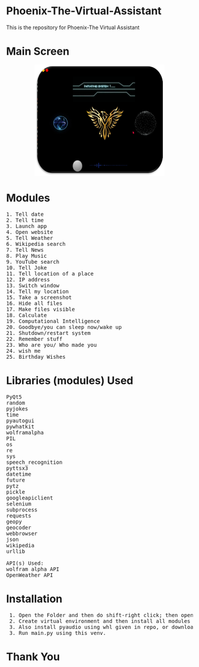 # Phoenix-The-Virtual-Assistant
This is the repository for Phoenix-The Virtual Assistant

# Main Screen
<p align="center">
<img src="images/Output.png" width="350px" height="300px">
</p>

# Modules
<pre>
1. Tell date
2. Tell time
3. Launch app
4. Open website
5. Tell Weather
6. Wikipedia search
7. Tell News
8. Play Music
9. YouTube search
10. Tell Joke
11. Tell location of a place
12. IP address
13. Switch window
14. Tell my location
15. Take a screenshot
16. Hide all files
17. Make files visible
18. Calculate
19. Computational Intelligence
20. Goodbye/you can sleep now/wake up
21. Shutdown/restart system
22. Remember stuff
23. Who are you/ Who made you
24. wish me
25. Birthday Wishes
</pre>
# Libraries (modules) Used
<pre>
PyQt5
random
pyjokes
time
pyautogui
pywhatkit
wolframalpha
PIL
os
re
sys
speech_recognition
pyttsx3
datetime
future
pytz
pickle
googleapiclient
selenium
subprocess
requests
geopy
geocoder
webbrowser
json
wikipedia
urllib

API(s) Used:
wolfram alpha API
OpenWeather API
</pre>

# Installation
<pre>
&emsp;1. Open the Folder and then do shift-right click; then open command window here.
&emsp;2. Create virtual environment and then install all modules from requirements.txt.
&emsp;3. Also install pyaudio using whl given in repo, or download your own for your specific python version.
&emsp;3. Run main.py using this venv.
</pre>
        
# Thank You
        

